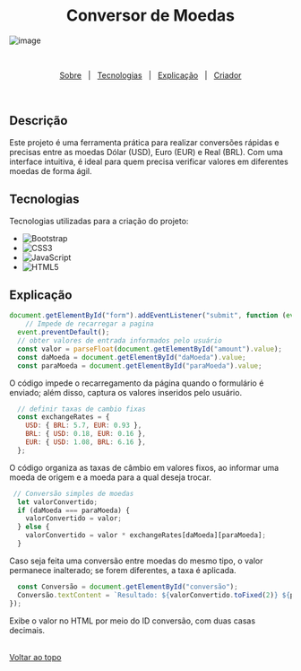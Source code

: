 
<h1 align="center">Conversor de Moedas</h1>

![image](https://github.com/user-attachments/assets/0a47f245-9a83-4f94-81c3-e4f9f02383f0)


<br>


<p align="center">
  <a href="#descricao">Sobre</a> &#xa0; | &#xa0; 
  <a href="#tecnologias">Tecnologias</a> &#xa0; | &#xa0;
  <a href="#explicacao">Explicação</a> &#xa0; | &#xa0;
  <a href="https://github.com/kaiohen" target="_blank">Criador</a>
</p>

<br>

<h2 id="descricao">Descrição</h2>
<p>
Este projeto é uma ferramenta prática para realizar conversões rápidas e precisas entre as moedas Dólar (USD), Euro (EUR) e Real (BRL). Com uma interface intuitiva, é ideal para quem precisa verificar valores em diferentes moedas de forma ágil.
 
</p>

<h2 id="tecnologias">Tecnologias</h2>
<p>Tecnologias utilizadas para a criação do projeto:</p>
<ul>
  <li><img src="https://img.shields.io/badge/Bootstrap-purple?logo=bootstrap&logoColor=white&style=for-the-badge" alt="Bootstrap"></li>
  <li><img src="https://img.shields.io/badge/CSS3-blue?style=for-the-badge&logo=CSS3" alt="CSS3"></li>
  <li><img src="https://img.shields.io/badge/JavaScript-F7DF1E?logo=javascript&logoColor=black&style=for-the-badge" alt="JavaScript"></li>
  <li><img src="https://img.shields.io/badge/HTML5-E34F26?logo=html5&logoColor=white&style=for-the-badge" alt="HTML5"></li>
</ul>

<h2 id="explicacao">Explicação</h2>

~~~ JavaScript
document.getElementById("form").addEventListener("submit", function (event) {
    // Impede de recarregar a pagina
  event.preventDefault();
  // obter valores de entrada informados pelo usuário
  const valor = parseFloat(document.getElementById("amount").value);
  const daMoeda = document.getElementById("daMoeda").value;
  const paraMoeda = document.getElementById("paraMoeda").value;
~~~
O código impede o recarregamento da página quando o formulário é enviado; além disso, captura os valores inseridos pelo usuário.

~~~ JavaScript
  // definir taxas de cambio fixas
  const exchangeRates = {
    USD: { BRL: 5.7, EUR: 0.93 },
    BRL: { USD: 0.18, EUR: 0.16 },
    EUR: { USD: 1.08, BRL: 6.16 },
  };
~~~
O código organiza as taxas de câmbio em valores fixos, ao informar uma moeda de origem e a moeda para a qual deseja trocar.

~~~ JavaScript
 // Conversão simples de moedas
  let valorConvertido;
  if (daMoeda === paraMoeda) {
    valorConvertido = valor;
  } else {
    valorConvertido = valor * exchangeRates[daMoeda][paraMoeda];
  }
~~~
Caso seja feita uma conversão entre moedas do mesmo tipo, o valor permanece inalterado; se forem diferentes, a taxa é aplicada.

~~~ JavaScript
  const Conversão = document.getElementById("conversão");
  Conversão.textContent = `Resultado: ${valorConvertido.toFixed(2)} ${paraMoeda} `;
});
~~~
Exibe o valor no HTML por meio do ID conversão, com duas casas decimais.

<br>
<a href="#top">Voltar ao topo</a>
